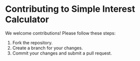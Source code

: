 # Contributing to Simple Interest Calculator

We welcome contributions! Please follow these steps:
1. Fork the repository.
2. Create a branch for your changes.
3. Commit your changes and submit a pull request.
